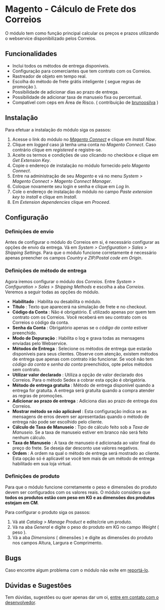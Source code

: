 # Magento - Cálculo de Frete dos Correios
O módulo tem como função principal calcular os preços e prazos utilizando o webservice disponibilizado pelos Correios.

## Funcionalidades
* Inclui todos os métodos de entrega disponíveis.
* Configuração para comerciantes que tem contrato com os Correios.
* Rastreador de objeto em tempo real.
* Escolha do método de frete grátis inteligente ( segue regras de promoção ).
* Possibilidade de adicionar dias ao prazo de entrega.
* Possibilidade de adicionar taxa de manuseio fixa ou percentual.
* Compatível com ceps em Área de Risco. ( contribuição de [brunoosilva](https://github.com/brunoosilva) )

## Instalação
Para efetuar a instalação do módulo siga os passos:

1. Acesse o link do módulo no [*Magento Connect*](http://www.magentocommerce.com/magento-connect/calculo-de-frete-dos-correios.html) e clique em *Install Now*.
2. Clique em *logged* caso já tenha uma conta no *Magento Connect*. Caso contrário clique em *registered* e registre-se.
3. Aceite os termos e condições de uso clicando no checkbox e clique em *Get Extension Key*. 
4. Copie o endereço de instalação no módulo fornecido pelo *Magento Connect*.
5. Entre na administração de seu *Magento* e vá no menu *System > Magento Connect > Magento Connect Manager*. 
6. Coloque novamente seu login e senha e clique em *Log In*. 
7. Cole o endereço de instalação do módulo no campo *Paste extension key to install* e clique em *Install*.
8. Em *Extension dependencies* clique em *Proceed*.

## Configuração
### Definições de envio
Antes de configurar o módulo do Correios em si, é necessário configurar as opções de envio da entrega. Vá em *System > Configuration > Sales > Shipping Settings*. Para que o módulo funcione corretamente é necessário apenas preencher os campos *Country e ZIP/Postal code em Origin*.

### Definições de método de entrega
Agora iremos configurar o módulo dos *Correios*. Entre *System > Configuration > Sales > Shipping Methods* e escolha a aba *Correios*. Veremos a seguir todas as opções do módulo.

+ **Habilitado** : Habilita ou desabilita o módulo.
+ **Título** : Texto que aparecerá na simulação de frete e no checkout.
+ **Código da Conta** : Não é obrigatório. É utilizado apenas por quem tem contrato com os Correios. Você receberá em seu contrato com os Correios o código da conta.
+ **Senha da Conta** : Obrigatório apenas se o *código da conta* estiver preenchido.
+ **Modo de Depuração** : Habilita o log e grava todas as mensagens enviadas pelo Webservice.
+ **Métodos de Entrega** : Selecione os métodos de entrega que estarão disponíveis para seus clientes. Observe com atenção, existem métodos de entrega que apenas com contrato irão funcionar. Se você não tem *código da conta* e *senha da conta* preenchidos, opte pelos métodos sem contrato.
+ **Utilizar valor declarado** : Utiliza a opção de valor declarado dos Correios. Para o método Sedex a cobrar esta opção é obrigatória.
+ **Método de entrega gratuíta** : Método de entrega disponível quando a entrega for gratuíta. A entrega será gratuíta quando a compra atender as regras de promoções.
+ **Adicionar ao prazo de entrega** : Adiciona dias ao prazo de entrega dos Correios.
+ **Mostrar método se não aplicável** : Esta configuração indica se as mensagens de erros devem ser apresentadas quando o método de entrega não pode ser escolhido pelo cliente.
+ **Cálculo de Taxa de Manuseio** : Tipo de cálculo feito sob a *Taxa de Manuseio*. Se a taxa de manuseio estiver em branco não será feito nenhum cálculo.
+ **Taxa de Manuseio** : A taxa de manuseio é adicionada ao valor final do preço do frete. Se deseja dar desconto use valores negativos. 
+ **Ordem** : A ordem na qual o método de entrega será mostrado ao cliente. Esta opção só é aplicavél se você tem mais de um método de entrega habilitado em sua loja virtual.

### Definições de produto
Para que o módulo funcione corretamente o peso e dimensões do produto devem ser configurados com os valores reais. O módulo considera que **todos os produtos estão com peso em KG e as dimensões dos produtos estejam em CM**.

Para configurar o produto siga os passos:

1. Vá até *Catalog > Manage Product* e edite/crie um produto. 
2. Vá na aba *General* e digite o peso do produto em KG no campo *Weight* ( peso ).
3. Vá a aba *Dimensions* ( dimensões ) e digite as dimensões do produto nos campos Altura, Largura e Comprimento. 

## Bugs
Caso encontre algum problema com o módulo não exite em [reportá-lo](https://github.com/willstorm/correios/issues).

## Dúvidas e Sugestões
Tem dúvidas, sugestões ou quer apenas dar um oi, [entre em contato com o desenvolvedor](mailto:williancordeirodesouza@gmail.com).
